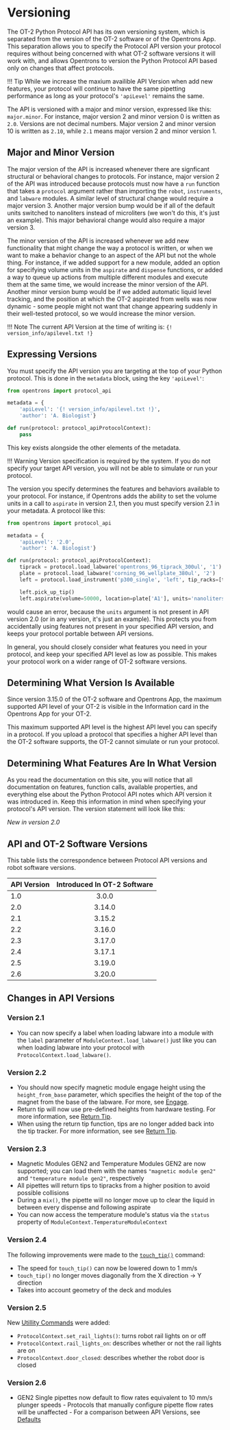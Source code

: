 # Versioning

The OT-2 Python Protocol API has its own versioning system, which is
separated from the version of the OT-2 software or of the Opentrons App.
This separation allows you to specify the Protocol API version your
protocol requires without being concerned with what OT-2 software
versions it will work with, and allows Opentrons to version the Python
Protocol API based only on changes that affect protocols.

!!! Tip
    While we increase the maxium availible API Version when add new 
    features, your protocol will continue to have the same pipetting 
    performance as long as your protocol's `'apiLevel'` remains the same.

The API is versioned with a major and minor version, expressed like
this: `major.minor`. For instance, major version 2 and minor version 0
is written as `2.0`. Versions are not decimal numbers. Major version 2
and minor version 10 is written as `2.10`, while `2.1` means major
version 2 and minor version 1.

## Major and Minor Version

The major version of the API is increased whenever there are signficant
structural or behavioral changes to protocols. For instance, major
version 2 of the API was introduced because protocols must now have a
`run` function that takes a `protocol` argument rather than importing
the `robot`, `instruments`, and `labware` modules. A similar level of
structural change would require a major version 3. Another major version
bump would be if all of the default units switched to nanoliters instead
of microliters (we won't do this, it's just an example). This major
behavioral change would also require a major version 3.

The minor version of the API is increased whenever we add new
functionality that might change the way a protocol is written, or when
we want to make a behavior change to an aspect of the API but not the
whole thing. For instance, if we added support for a new module, added
an option for specifying volume units in the `aspirate` and `dispense`
functions, or added a way to queue up actions from multiple different
modules and execute them at the same time, we would increase the minor
version of the API. Another minor version bump would be if we added
automatic liquid level tracking, and the position at which the OT-2
aspirated from wells was now dynamic - some people might not want that
change appearing suddenly in their well-tested protocol, so we would
increase the minor version.

!!! Note
    The current API Version at the time of writing is: `{! version_info/apilevel.txt !}`

## Expressing Versions

You must specify the API version you are targeting at the top of your
Python protocol. This is done in the `metadata` block, using the key
`'apiLevel'`:

``` python
from opentrons import protocol_api

metadata = {
    'apiLevel': '{! version_info/apilevel.txt !}',
    'author': 'A. Biologist'}

def run(protocol: protocol_apiProtocolContext):
    pass
```

This key exists alongside the other elements of the metadata.

!!! Warning
    Version specification is required by the system. If you do not specify
    your target API version, you will not be able to simulate or run your
    protocol.

The version you specify determines the features and behaviors available
to your protocol. For instance, if Opentrons adds the ability to set the
volume units in a call to `aspirate` in version 2.1, then you must
specify version 2.1 in your metadata. A protocol like this:

``` python
from opentrons import protocol_api

metadata = {
    'apiLevel': '2.0',
    'author': 'A. Biologist'}

def run(protocol: protocol_apiProtocolContext):
    tiprack = protocol.load_labware('opentrons_96_tiprack_300ul', '1')
    plate = protocol.load_labware('corning_96_wellplate_380ul', '2')
    left = protocol.load_instrument('p300_single', 'left', tip_racks=[tiprack])

    left.pick_up_tip()
    left.aspirate(volume=50000, location=plate['A1'], units='nanoliters')
```

would cause an error, because the `units` argument is not present in API
version 2.0 (or in any version, it's just an example). This protects you 
from accidentally using features not present in your specified API version, 
and keeps your protocol portable between API versions.

In general, you should closely consider what features you need in your
protocol, and keep your specified API level as low as possible. This
makes your protocol work on a wider range of OT-2 software versions.

## Determining What Version Is Available

Since version 3.15.0 of the OT-2 software and Opentrons App, the maximum
supported API level of your OT-2 is visible in the Information card in
the Opentrons App for your OT-2.

This maximum supported API level is the highest API level you can
specify in a protocol. If you upload a protocol that specifies a higher
API level than the OT-2 software supports, the OT-2 cannot simulate or
run your protocol.

## Determining What Features Are In What Version

As you read the documentation on this site, you will notice that all
documentation on features, function calls, available properties, and
everything else about the Python Protocol API notes which API version it
was introduced in. Keep this information in mind when specifying your
protocol's API version. The version statement will look like this:

_New in version 2.0_

## API and OT-2 Software Versions

This table lists the correspondence between Protocol API versions and
robot software versions.

| API Version | Introduced In OT-2 Software |
| ----------- | :-------------------------: |
| 1.0         | 3.0.0                       |
| 2.0         | 3.14.0                      |
| 2.1         | 3.15.2                      |
| 2.2         | 3.16.0                      |
| 2.3         | 3.17.0                      |
| 2.4         | 3.17.1                      |
| 2.5         | 3.19.0                      |
| 2.6         | 3.20.0                      |

## Changes in API Versions

### Version 2.1

-   You can now specify a label when loading labware into a module with
    the `label` parameter of `ModuleContext.load_labware()` just
    like you can when loading labware into your protocol with
    `ProtocolContext.load_labware()`.

### Version 2.2

-   You should now specify magnetic module engage height using the
    `height_from_base` parameter, which specifies the height of the top
    of the magnet from the base of the labware. For more, see
    [Engage](modules/magnet.md#engage).
-   Return tip will now use pre-defined heights from hardware testing.
    For more information, see [Return Tip](building_block/tip_handling.md#return-tip).
-   When using the return tip function, tips are no longer added back
    into the tip tracker. For more information, see
    see [Return Tip](building_block/tip_handling.md#return-tip).

### Version 2.3

-   Magnetic Modules GEN2 and Temperature Modules GEN2 are now
    supported; you can load them with the names `"magnetic module gen2"`
    and `"temperature module gen2"`, respectively
-   All pipettes will return tips to tipracks from a higher position to
    avoid possible collisions
-   During a `mix()`, the pipette will no
    longer move up to clear the liquid in between every dispense and
    following aspirate
-   You can now access the temperature module's status via the `status`
    property of `ModuleContext.TemperatureModuleContext`

### Version 2.4   

The following improvements were made to the [`touch_tip()`](building_block/liquid_control.md#touch-tip) command:

- The speed for `touch_tip()` can now be lowered down to 1 mm/s
- `touch_tip()` no longer moves diagonally from the X direction -\> Y direction
- Takes into account geometry of the deck and modules

### Version 2.5

New [Utillity Commands](building_block/utility.md) were added:

-   `ProtocolContext.set_rail_lights()`: turns robot rail lights on or off
-   `ProtocolContext.rail_lights_on`: describes whether or not the rail lights are on
-   `ProtocolContext.door_closed`: describes whether the robot door is closed

### Version 2.6

-   GEN2 Single pipettes now default to flow rates equivalent to 10 mm/s
    plunger speeds - Protocols that manually configure pipette flow
    rates will be unaffected - For a comparison between API Versions,
    see [Defaults](pipettes/defaults.md)
